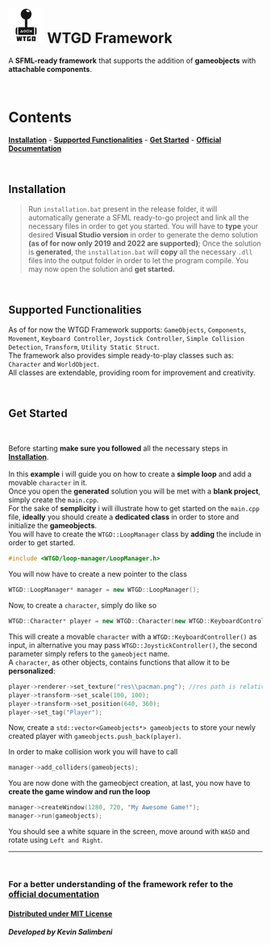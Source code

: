 # ![img](WTGDlogo.png) **WTGD Framework**

 A **SFML-ready framework** that supports the addition of **gameobjects** with **attachable components**.

<br>

# **Contents**
[**Installation**](#installation) - [**Supported Functionalities**](#basic-functionalities) - [**Get Started**](#get-started)  - [**Official Documentation**](https://wtgd-framework.000webhostapp.com/)

<br>

## **Installation**
> Run `installation.bat` present in the release folder, it will automatically generate a SFML ready-to-go project and link all the necessary files in order to get you started.
>You will have to **type** your desired **Visual Studio version** in order to generate the demo solution **(as of for now only 2019 and 2022 are supported)**;
>Once the solution is **generated**, the `installation.bat` will **copy** all the necessary `.dll` files into the output folder in order to let the program compile.
>You may now open the solution and **get started.**

<br>

## **Supported Functionalities**
As of for now the WTGD Framework supports:
`GameObjects`, `Components`, `Movement`, `Keyboard Controller`, `Joystick Controller`, `Simple Collision Detection`, `Transform`, `Utility Static Struct`.
<br>
The framework also provides simple ready-to-play classes such as: `Character` and `WorldObject`.
<br>
All classes are extendable, providing room for improvement and creativity.

<br>

## **Get Started**
<br>

Before starting **make sure you followed** all the necessary steps in [**Installation**](#installation).
<br>
<br>
In this **example** i will guide you on how to create a **simple loop** and add a movable `character` in it.
<br>
Once you open the **generated** solution you will be met with a **blank project**, simply create the `main.cpp`.
<br>
For the sake of **semplicity** i will illustrate how to get started on the `main.cpp` file, **ideally** you should create a **dedicated class** in order to store and initialize the **gameobjects**.
<br>
You will have to create the `WTGD::LoopManager` class by **adding** the include in order to get started.

```cpp
#include <WTGD/loop-manager/LoopManager.h>
```
You will now have to create a new pointer to the class
```cpp
WTGD::LoopManager* manager = new WTGD::LoopManager();
```
Now, to create a `character`, simply do like so
``` cpp
WTGD::Character* player = new WTGD::Character(new WTGD::KeyboardController(), "Player");
```
This will create a movable `character` with a `WTGD::KeyboardController()` as input, in alternative you may pass `WTGD::JoystickController()`, the second parameter simply refers to the `gameobject` name.
<br>
A `character`, as other objects, contains functions that allow it to be **personalized**:
``` cpp
player->renderer->set_texture("res\\pacman.png"); //res path is relative to project path in editor
player->transform->set_scale(100, 100);
player->transform->set_position(640, 360);
player->set_tag("Player");
```
Now, create a `std::vector<Gameobjects*> gameobjects` to store your newly created player with `gameobjects.push_back(player)`.

In order to make collision work you will have to call
```cpp
manager->add_colliders(gameobjects);
```
You are now done with the gameobject creation, at last, you now have to **create the game window and run the loop**
```cpp
manager->createWindow(1280, 720, "My Awesome Game!");
manager->run(gameobjects);
```
You should see a white square in the screen, move around with `WASD` and rotate using `Left and Right`.

---

<br>

### **For a better understanding of the framework refer to the [official documentation](https://wtgd-framework.000webhostapp.com/)**
#### [**Distributed under MIT License**](https://en.wikipedia.org/wiki/MIT_License)
##### Developed by Kevin Salimbeni